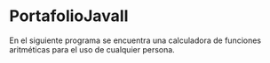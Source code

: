 # PortafolioJavaII
En el siguiente programa se encuentra una calculadora de funciones aritméticas para el uso de cualquier persona.
